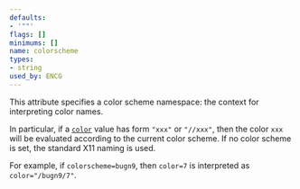 ```yaml
---
defaults:
- '""'
flags: []
minimums: []
name: colorscheme
types:
- string
used_by: ENCG
---
```

This attribute specifies a color scheme namespace: the context for interpreting color names.

In particular, if a [`color`](#k:color) value has form `"xxx"` or `"//xxx"`,
then the color `xxx` will be evaluated according to the current color scheme.
If no color scheme is set, the standard X11 naming is used.

For example, if `colorscheme=bugn9`, then `color=7` is interpreted as
`color="/bugn9/7"`.

